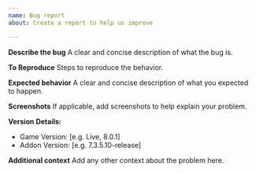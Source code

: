 ```yaml
---
name: Bug report
about: Create a report to help us improve

---
```


**Describe the bug**
A clear and concise description of what the bug is.

**To Reproduce**
Steps to reproduce the behavior.

**Expected behavior**
A clear and concise description of what you expected to happen.

**Screenshots**
If applicable, add screenshots to help explain your problem.

**Version Details:**
 - Game Version: [e.g. Live, 8.0.1]
 - Addon Version: [e.g. 7.3.5.10-release]

**Additional context**
Add any other context about the problem here.
